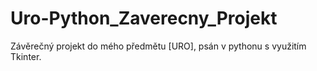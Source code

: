 # Uro-Python_Zaverecny_Projekt
 Závěrečný projekt do mého předmětu [URO], psán v pythonu s využitím Tkinter.

